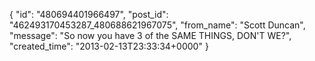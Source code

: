  {
   "id": "480694401966497",
   "post_id": "462493170453287_480688621967075",
   "from_name": "Scott Duncan",
   "message": "So now you have 3 of the SAME THINGS, DON'T WE?",
   "created_time": "2013-02-13T23:33:34+0000"
 }
